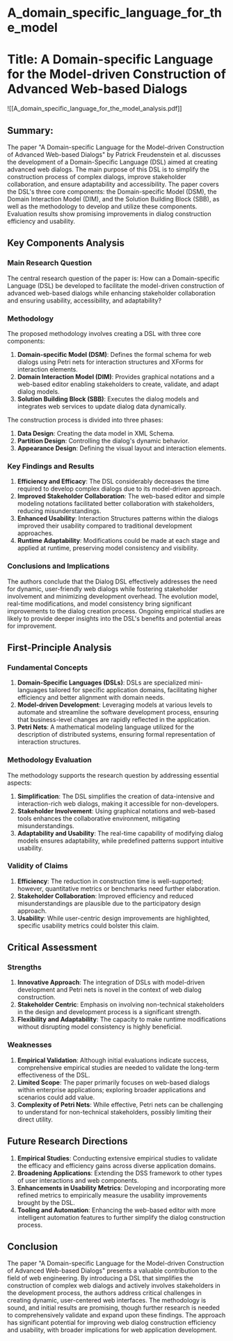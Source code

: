 # A_domain_specific_language_for_the_model

# Title: A Domain-specific Language for the Model-driven Construction of Advanced Web-based Dialogs
![[A_domain_specific_language_for_the_model_analysis.pdf]]

## Summary:
The paper "A Domain-specific Language for the Model-driven Construction of Advanced Web-based Dialogs" by Patrick Freudenstein et al. discusses the development of a Domain-Specific Language (DSL) aimed at creating advanced web dialogs. The main purpose of this DSL is to simplify the construction process of complex dialogs, improve stakeholder collaboration, and ensure adaptability and accessibility. The paper covers the DSL's three core components: the Domain-specific Model (DSM), the Domain Interaction Model (DIM), and the Solution Building Block (SBB), as well as the methodology to develop and utilize these components. Evaluation results show promising improvements in dialog construction efficiency and usability.

## Key Components Analysis

### Main Research Question
The central research question of the paper is: How can a Domain-specific Language (DSL) be developed to facilitate the model-driven construction of advanced web-based dialogs while enhancing stakeholder collaboration and ensuring usability, accessibility, and adaptability?

### Methodology
The proposed methodology involves creating a DSL with three core components: 
1. **Domain-specific Model (DSM)**: Defines the formal schema for web dialogs using Petri nets for interaction structures and XForms for interaction elements.
2. **Domain Interaction Model (DIM)**: Provides graphical notations and a web-based editor enabling stakeholders to create, validate, and adapt dialog models.
3. **Solution Building Block (SBB)**: Executes the dialog models and integrates web services to update dialog data dynamically.

The construction process is divided into three phases:
1. **Data Design**: Creating the data model in XML Schema.
2. **Partition Design**: Controlling the dialog's dynamic behavior.
3. **Appearance Design**: Defining the visual layout and interaction elements.

### Key Findings and Results
1. **Efficiency and Efficacy**: The DSL considerably decreases the time required to develop complex dialogs due to its model-driven approach.
2. **Improved Stakeholder Collaboration**: The web-based editor and simple modeling notations facilitated better collaboration with stakeholders, reducing misunderstandings.
3. **Enhanced Usability**: Interaction Structures patterns within the dialogs improved their usability compared to traditional development approaches.
4. **Runtime Adaptability**: Modifications could be made at each stage and applied at runtime, preserving model consistency and visibility.

### Conclusions and Implications
The authors conclude that the Dialog DSL effectively addresses the need for dynamic, user-friendly web dialogs while fostering stakeholder involvement and minimizing development overhead. The evolution model, real-time modifications, and model consistency bring significant improvements to the dialog creation process. Ongoing empirical studies are likely to provide deeper insights into the DSL's benefits and potential areas for improvement.

## First-Principle Analysis

### Fundamental Concepts
1. **Domain-Specific Languages (DSLs)**: DSLs are specialized mini-languages tailored for specific application domains, facilitating higher efficiency and better alignment with domain needs.
2. **Model-driven Development**: Leveraging models at various levels to automate and streamline the software development process, ensuring that business-level changes are rapidly reflected in the application.
3. **Petri Nets**: A mathematical modeling language utilized for the description of distributed systems, ensuring formal representation of interaction structures.

### Methodology Evaluation
The methodology supports the research question by addressing essential aspects:
1. **Simplification**: The DSL simplifies the creation of data-intensive and interaction-rich web dialogs, making it accessible for non-developers.
2. **Stakeholder Involvement**: Using graphical notations and web-based tools enhances the collaborative environment, mitigating misunderstandings.
3. **Adaptability and Usability**: The real-time capability of modifying dialog models ensures adaptability, while predefined patterns support intuitive usability.

### Validity of Claims
1. **Efficiency**: The reduction in construction time is well-supported; however, quantitative metrics or benchmarks need further elaboration.
2. **Stakeholder Collaboration**: Improved efficiency and reduced misunderstandings are plausible due to the participatory design approach.
3. **Usability**: While user-centric design improvements are highlighted, specific usability metrics could bolster this claim.

## Critical Assessment

### Strengths
1. **Innovative Approach**: The integration of DSLs with model-driven development and Petri nets is novel in the context of web dialog construction.
2. **Stakeholder Centric**: Emphasis on involving non-technical stakeholders in the design and development process is a significant strength.
3. **Flexibility and Adaptability**: The capacity to make runtime modifications without disrupting model consistency is highly beneficial.

### Weaknesses
1. **Empirical Validation**: Although initial evaluations indicate success, comprehensive empirical studies are needed to validate the long-term effectiveness of the DSL.
2. **Limited Scope**: The paper primarily focuses on web-based dialogs within enterprise applications; exploring broader applications and scenarios could add value.
3. **Complexity of Petri Nets**: While effective, Petri nets can be challenging to understand for non-technical stakeholders, possibly limiting their direct utility.

## Future Research Directions
1. **Empirical Studies**: Conducting extensive empirical studies to validate the efficacy and efficiency gains across diverse application domains.
2. **Broadening Applications**: Extending the DSS framework to other types of user interactions and web components.
3. **Enhancements in Usability Metrics**: Developing and incorporating more refined metrics to empirically measure the usability improvements brought by the DSL.
4. **Tooling and Automation**: Enhancing the web-based editor with more intelligent automation features to further simplify the dialog construction process.

## Conclusion
The paper "A Domain-specific Language for the Model-driven Construction of Advanced Web-based Dialogs" presents a valuable contribution to the field of web engineering. By introducing a DSL that simplifies the construction of complex web dialogs and actively involves stakeholders in the development process, the authors address critical challenges in creating dynamic, user-centered web interfaces. The methodology is sound, and initial results are promising, though further research is needed to comprehensively validate and expand upon these findings. The approach has significant potential for improving web dialog construction efficiency and usability, with broader implications for web application development.
